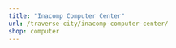 ```yaml
---
title: "Inacomp Computer Center"
url: /traverse-city/inacomp-computer-center/
shop: computer
---
```

